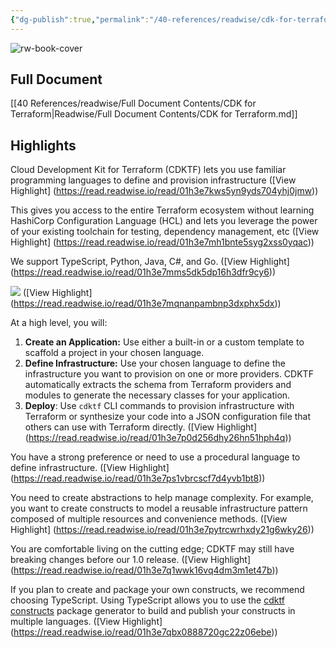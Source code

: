 ```yaml
---
{"dg-publish":true,"permalink":"/40-references/readwise/cdk-for-terraform/","tags":["rw/articles"]}
---
```


![rw-book-cover](https://developer.hashicorp.com/og-image/terraform.jpg)

## Full Document
[[40 References/readwise/Full Document Contents/CDK for Terraform\|Readwise/Full Document Contents/CDK for Terraform.md]]

## Highlights
Cloud Development Kit for Terraform (CDKTF) lets you use familiar programming languages to define and provision infrastructure ([View Highlight] (https://read.readwise.io/read/01h3e7kws5yn9yds704yhj0jmw))


This gives you access to the entire Terraform ecosystem without learning HashiCorp Configuration Language (HCL) and lets you leverage the power of your existing toolchain for testing, dependency management, etc ([View Highlight] (https://read.readwise.io/read/01h3e7mh1bnte5syg2xss0yqac))


We support TypeScript, Python, Java, C#, and Go. ([View Highlight] (https://read.readwise.io/read/01h3e7mms5dk5dp16h3dfr9cy6))


![](https://developer.hashicorp.com/_next/image?url=https%3A%2F%2Fcontent.hashicorp.com%2Fapi%2Fassets%3Fproduct%3Dterraform-cdk%26version%3Drefs%252Fheads%252Fstable-website%26asset%3Dwebsite%252Fdocs%252Fcdktf%252Fterraform-platform.png%26width%3D1776%26height%3D1317&w=3840&q=75) ([View Highlight] (https://read.readwise.io/read/01h3e7mqnanpambnp3dxphx5dx))


At a high level, you will:
1. **Create an Application:** Use either a built-in or a custom template to scaffold a project in your chosen language.
2. **Define Infrastructure:** Use your chosen language to define the infrastructure you want to provision on one or more providers. CDKTF automatically extracts the schema from Terraform providers and modules to generate the necessary classes for your application.
3. **Deploy**: Use `cdktf` CLI commands to provision infrastructure with Terraform or synthesize your code into a JSON configuration file that others can use with Terraform directly. ([View Highlight] (https://read.readwise.io/read/01h3e7p0d256dhy26hn51hph4q))


You have a strong preference or need to use a procedural language to define infrastructure. ([View Highlight] (https://read.readwise.io/read/01h3e7ps1vbrcscf7d4yvb1bt8))


You need to create abstractions to help manage complexity. For example, you want to create constructs to model a reusable infrastructure pattern composed of multiple resources and convenience methods. ([View Highlight] (https://read.readwise.io/read/01h3e7pytrcwrhxdy21g6wky26))


You are comfortable living on the cutting edge; CDKTF may still have breaking changes before our 1.0 release. ([View Highlight] (https://read.readwise.io/read/01h3e7q1wwk16vq4dm3m1et47b))


If you plan to create and package your own constructs, we recommend choosing TypeScript. Using TypeScript allows you to use the [cdktf constructs](https://github.com/projen/projen#getting-started) package generator to build and publish your constructs in multiple languages. ([View Highlight] (https://read.readwise.io/read/01h3e7qbx0888720gc22z06ebe))


